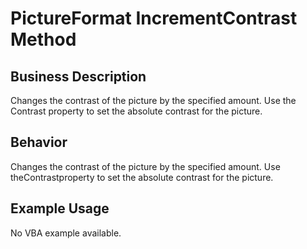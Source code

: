 # PictureFormat IncrementContrast Method

## Business Description
Changes the contrast of the picture by the specified amount. Use the Contrast property to set the absolute contrast for the picture.

## Behavior
Changes the contrast of the picture by the specified amount. Use theContrastproperty to set the absolute contrast for the picture.

## Example Usage
No VBA example available.